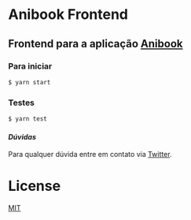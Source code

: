 # Anibook Frontend

## Frontend para a aplicação [Anibook](https://github.com/Bruce2107/anibook-backend)

### Para iniciar
```sh
$ yarn start
```

### Testes
```sh
$ yarn test
```

#### _Dúvidas_
Para qualquer dúvida entre em contato via [Twitter](https://twitter.com/Bruce2107).

# License
[MIT](https://github.com/Bruce2107/anibook-frontend/blob/master/LICENSE)
